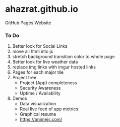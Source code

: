 # ahazrat.github.io
GitHub Pages Website

### To Do
1. Better look for Social Links
1. move all html into js
1. stretch background transition color to whole page
1. Better look for live weather data
1. replace img links with imgur hosted links
1. Pages for each major tile
1. Project tree
    - Project (App) completeness
    - Security Awareness
    - Uptime / Availability
1. Demos
    - Data visualization
    - Real live feed of app metrics
    - Graphical resume
    - https://animejs.com/